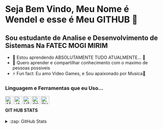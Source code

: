 # Seja Bem Vindo, Meu Nome é Wendel e esse é Meu GITHUB 👋

## Sou estudante de Analise e Desenvolvimento de Sistemas Na FATEC MOGI MIRIM

- 🌱 Estou aprendendo ABSOLUTAMENTE TUDO ATUALMENTE... 🤣
- 👯 Quero aprender e compartilhar conhecimento com o maximo de pessoas possiveis
- ⚡ Fun fact: Eu amo Video Games, e Sou apaixonado por Musica🎵

### Linguagem e Ferramentas que eu Uso...

<img align="left" alt="ATOM" width="26px" src="https://cdn.jsdelivr.net/gh/devicons/devicon/icons/atom/atom-original.svg" /> 
<img align="left" alt="JAVASCRIPT" width="26px" src="https://cdn.jsdelivr.net/gh/devicons/devicon/icons/javascript/javascript-original.svg" /> 
<img align="left" alt="HTML" width="26px" src="https://cdn.jsdelivr.net/gh/devicons/devicon/icons/html5/html5-original-wordmark.svg" /> 
<img align="left" alt="CSS" width="26px" src="https://cdn.jsdelivr.net/gh/devicons/devicon/icons/css3/css3-original.svg" /> 
<img align="left" alt="RUBY" width="26px" src="https://cdn.jsdelivr.net/gh/devicons/devicon/icons/ruby/ruby-plain-wordmark.svg" /> </br>
          

#### GIT HUB STATS
<details>
  <summary>:zap: GitHub Stats</summary>

  <img align="left" alt="WendelSunshine's GitHub Stats" src="https://github-readme-stats.vercel.app/api?username=WendelSunshine&show_icons=true&hide_border=false&title_color=ff652f&icon_color=FFE400&bg_color=09131B&text_color=ffffff&border_color=0c1a25" />

</details>


[linkedin]: [https://www.linkedin.com/in/wendel-alves-251b941b0/]
